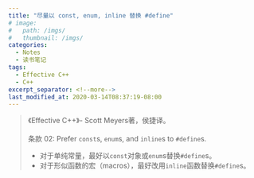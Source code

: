 ```yaml
---
title: "尽量以 const, enum, inline 替换 #define"
# image: 
#   path: /imgs/ 
#   thumbnail: /imgs/ 
categories:
  - Notes
  - 读书笔记
tags:
  - Effective C++
  - C++
excerpt_separator: <!--more-->
last_modified_at: 2020-03-14T08:37:19-08:00
---
```

>《Effective C++》- Scott Meyers著，侯捷译。<br><br>
>   条款 02: Prefer `const`s, `enum`s, and `inline`s to `#define`s.
> - 对于单纯常量，最好以`const`对象或`enum`s替换`#define`s。
> - 对于形似函数的宏（macros），最好改用`inline`函数替换`#define`s。
<!--more-->